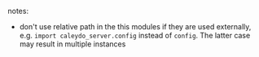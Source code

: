 
notes: 
 * don't use relative path in the this modules if they are used externally, e.g. `import caleydo_server.config` instead of `config`. The latter case may result in multiple instances